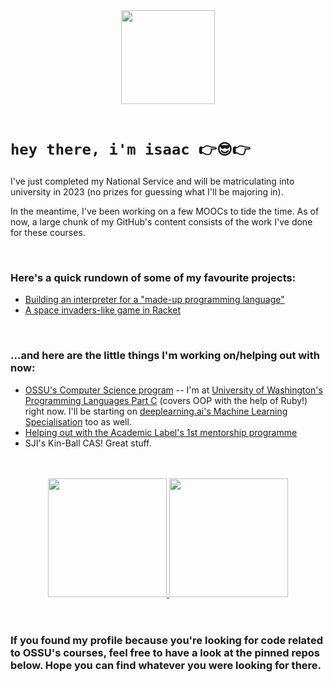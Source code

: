 <div id="header" align="center">
  <img src="http://i63.servimg.com/u/f63/12/53/83/84/ani10.gif" width="150"/>
</div>

<br>

<div id="intro">
  <h1><code>hey there, i'm isaac 👉😎👉</code></h1>
  <p>I've just completed my National Service and will be matriculating into university in 2023 (no prizes for guessing what I'll be majoring in).</p>
  <p>In the meantime, I've been working on a few MOOCs to tide the time. As of now, a large chunk of my GitHub's content consists of the work I've done for these courses.</p>
</div>

<br>

<div id="main_content">
  <h3>Here's a quick rundown of some of my favourite projects:</h3>
  <ul>
    <li><a href="https://github.com/ozervesh/UW-Programming-Languages/blob/main/Homeworks/Homework%205/hw5.rkt">Building an interpreter for a "made-up programming language"</a></li>
    <li><a href="https://github.com/ozervesh/UBCx-HtCx/blob/master/Final%20Projects/Space%20Invaders%20(HtC1x)/space-invaders-without-function-templates.rkt">A space invaders-like game in Racket</a></li>
  </ul>
  
  <br>
  
  <h3>...and here are the little things I'm working on/helping out with now:</h3>
  <ul>
    <li><a href="https://www.github.com/ossu/computer-science">OSSU's Computer Science program</a> -- I'm at <a href="https://www.coursera.org/learn/programming-languages-part-c">University of Washington's Programming Languages Part C</a> (covers OOP with the help of Ruby!) right now. I'll be starting on <a href="https://www.coursera.org/learn/machine-learning">deeplearning.ai's Machine Learning Specialisation</a> too as well.</li>
    <li><a href="https://theacadlabel.com">Helping out with the Academic Label's 1st mentorship programme</a></li>
    <li>SJI's Kin-Ball CAS! Great stuff.</li>
  </ul>
</div>


<br>
<br>

<div id="stats" align="center">
  <a href="https://github.com/anuraghazra/github-readme-stats">
    <img src="https://github-readme-stats.vercel.app/api?username=ozervesh&theme=dark" height="190"/>
  </a>
  <a href="https://github.com/anuraghazra/github-readme-stats">
    <img src="https://github-readme-stats.vercel.app/api/top-langs/?username=ozervesh&layout=compact&theme=dark" height="190"/>
  </a>
</div>

<br>
<br>

<h3>If you found my profile because you're looking for code related to OSSU's courses, feel free to have a look at the pinned repos below. Hope you can find whatever you were looking for there.</h3>
